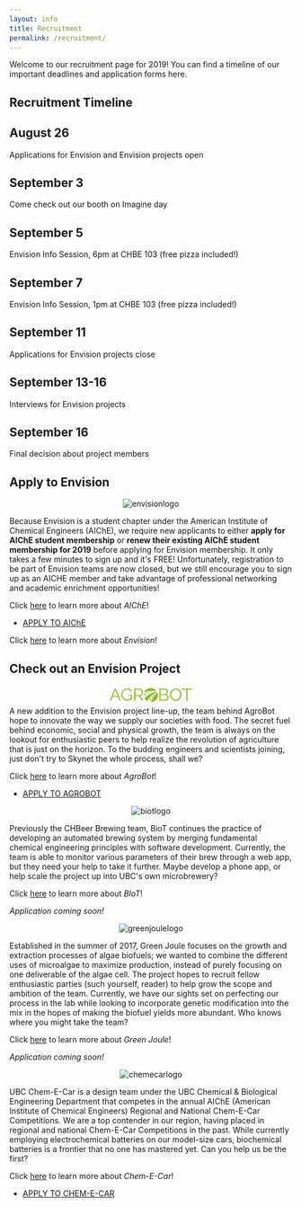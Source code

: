 ```yaml
---
layout: info
title: Recruitment
permalink: /recruitment/
---
```


Welcome to our recruitment page for 2019! You can find a timeline of our important deadlines and application forms here.  

<!--Unfortunately, we have **closed** registration for the 2019 year, but check our Facebook page and leave a like for updates on projects, member activities and future registrations dates! In the meantime, feel free to explore Envision and its projects, or email us at contact@ubcenvision.com for any enquiries.-->

## Recruitment Timeline

<div class="timeline">
  <link rel="stylesheet" href="/assets/css/timeline.css">
    <div class="container left">
      <div class="timelinecontent">
        <h2>August 26</h2>
        <p>Applications for Envision and Envision projects open</p>
      </div>
    </div>
    <div class="container right">
      <div class="timelinecontent">
        <h2>September 3</h2>
        <p>Come check out our booth on Imagine day</p>
      </div>
    </div>
    <div class="container left">
      <div class="timelinecontent">
        <h2>September 5</h2>
        <p>Envision Info Session, 6pm at CHBE 103 (free pizza included!)</p>
      </div>
    </div>
     <div class="container right">
      <div class="timelinecontent">
        <h2>September 7</h2>
        <p>Envision Info Session, 1pm at CHBE 103 (free pizza included!)</p>
      </div>
    </div>
    <div class="container left">
      <div class="timelinecontent">
        <h2>September 11</h2>
        <p>Applications for Envision projects close</p>
      </div>
    </div>
    <div class="container right">
      <div class="timelinecontent">
        <h2>September 13-16</h2>
        <p>Interviews for Envision projects</p>
      </div>
    </div>
    <div class="container left">
      <div class="timelinecontent">
        <h2>September 16</h2>
        <p>Final decision about project members</p>
      </div>
    </div>
</div>

## Apply to Envision

<!--Envision-->

<div align="center"><img src="/assets/images/envision.png" width="55%" left="50%" alt="envisionlogo"></div>


Because Envision is a student chapter under the American Institute of Chemical Engineers (AIChE), we require new applicants to either **apply for AIChE student membership** or **renew their existing AIChE student membership for 2019** before applying for Envision membership. It only takes a few minutes to sign up and it's FREE! Unfortunately, registration to be part of Envision teams are now closed, but we still encourage you to sign up as an AICHE member and take advantage of professional networking and academic enrichment opportunities!

Click [here](https://www.aiche.org/community/membership/benefits) to learn more about _AIChE_!

<ul class="actions">
	<li><a href="https://www.aiche.org/community/membership" class="button medium wide">APPLY TO AIChE</a></li>
</ul>


Click [here](http://www.ubcenvision.com/about/) to learn more about _Envision_!  


## Check out an Envision Project

<!--AgroBot-->
<div align="center"><img src="/assets/images/recruitment/agrobotofficiallogo.JPG" alt="agrobotlogo" width="30%" height="auto"></div>
  A new addition to the Envision project line-up, the team behind AgroBot hope to innovate the way we supply our societies with food. The secret fuel behind economic, social and physical growth, the team is always on the lookout for enthusiastic peers to help realize the revolution of agriculture that is just on the horizon. To the budding engineers and scientists joining, just don't try to Skynet the whole process, shall we?

Click [here](http://www.ubcenvision.com/agrobot/) to learn more about _AgroBot_!

<ul class="actions">
	<li><a href="https://ubc.ca1.qualtrics.com/jfe/form/SV_5BDOYaSDWVUm1kV" class="button medium wide">APPLY TO AGROBOT</a></li>
</ul>


<!--BIoT-->
<div align="center"><img src="/assets/images/recruitment/biot.png" alt="biotlogo" width="20%" height="auto"></div>
 
  Previously the CHBeer Brewing team, BioT continues the practice of developing an automated brewing system by merging fundamental chemical engineering principles with software development. Currently, the team is able to monitor various parameters of their brew through a web app, but they need your help to take it further. Maybe develop a phone app, or help scale the project up into UBC's own microbrewery?

Click [here](http://www.ubcenvision.com/beer/) to learn more about _BIoT_!

_Application coming soon!_
<!--<ul class="actions">
	<li><a href="https://ubc.ca1.qualtrics.com/jfe/form/SV_3LhrpbmqgXmwIND" class="button medium wide">APPLY TO BIOT</a></li>
</ul>-->


<!--Green Joule-->

<div align="center"><img src= "/assets/images/recruitment/greenjoule.png" alt="greenjoulelogo" width= "20%" left = "50%" height= "auto"></div>
      
  Established in the summer of 2017, Green Joule focuses on the growth and extraction processes of algae biofuels; we wanted to combine the different uses of microalgae to maximize production, instead of purely focusing on one deliverable of the algae cell. The project hopes to recruit fellow enthusiastic parties (such yourself, reader) to help grow the scope and ambition of the team. Currently, we have our sights set on perfecting our process in the lab while looking to incorporate genetic modification into the mix in the hopes of making the biofuel yields more abundant. Who knows where you might take the team?

Click [here](http://www.ubcenvision.com/algae/) to learn more about _Green Joule_!

_Application coming soon!_
<!--<ul class="actions">
	<li><a href="https://ubc.ca1.qualtrics.com/jfe/form/SV_2t3r37arjDLjteB" class="button medium wide">APPLY TO GREEN JOULE</a></li>
</ul>-->



<!--Chem-E-Car-->

<div align="center"><img src="/assets/images/recruitment/chemecar.png" alt="chemecarlogo" left="50%" width= "30%" height= "auto"></div>
      
  UBC Chem-E-Car is a design team under the UBC Chemical & Biological Engineering Department that competes in the annual AIChE (American Institute of Chemical Engineers) Regional and National Chem-E-Car Competitions. We are a top contender in our region, having placed in regional and national Chem-E-Car Competitions in the past. While currently employing electrochemical batteries on our model-size cars, biochemical batteries is a frontier that no one has mastered yet. Can you help us be the first?

Click [here](http://www.ubcenvision.com/chemecar/) to learn more about _Chem-E-Car_!

<ul class="actions">
	<li><a href="https://ubc.ca1.qualtrics.com/jfe/form/SV_1QPFDr68m7B5MON" class="button medium wide">APPLY TO CHEM-E-CAR</a></li>
</ul>